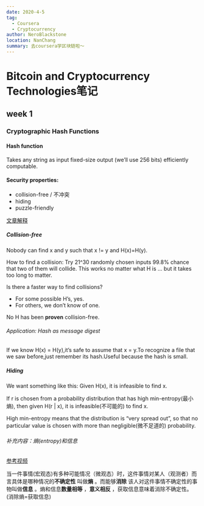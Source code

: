 ```yaml
---
date: 2020-4-5
tag: 
  - Coursera
  - Cryptocurrency
author: NeroBlackstone
location: NanChang
summary: 去coursera学区块链啦～
---
```


# Bitcoin and Cryptocurrency Technologies笔记

## week 1

### Cryptographic Hash Functions

#### Hash function

Takes any string as input fixed-size output (we’ll use 256 bits)
 efficiently computable.

#### Security properties:

- collision-free / 不冲突
- hiding
- puzzle-friendly

[文章解释](https://blog.csdn.net/shu15121856/article/details/90400762)

##### Collision-free

Nobody can find x and y such that x != y and H(x)=H(y).

How to find a collision: Try 21^30 randomly chosen inputs 99.8% chance that two of them will collide. This works no matter what H is … but it takes too long to matter.

Is there a faster way to find collisions?
- For some possible H’s, yes.
- For others, we don’t know of one.

No H has been **proven** collision-free.

###### Application: Hash as message digest

If we know H(x) = H(y),it’s safe to assume that x = y.To recognize a file that we saw before,just remember its hash.Useful because the hash is small.

##### Hiding

We want something like this: Given H(x), it is infeasible to find x.

If r is chosen from a probability distribution that has high min-entropy(最小熵), then given H(r | x), it is infeasible(不可能的) to find x.

High min-entropy means that the distribution is “very spread out”, so that no particular value is chosen with more than negligible(微不足道的) probability.

###### 补充内容：熵(entropy)和信息

[参考视频](https://youtu.be/qBOXrYorLH8)

当一件事情(宏观态)有多种可能情况（微观态）时，这件事情对某人（观测者）而言具体是哪种情况的**不确定性** 叫做**熵** 。而能够**消除** 该人对这件事情不确定性的事物叫做**信息** 。熵和信息**数量相等** ，**意义相反** ，获取信息意味着消除不确定性。(消除熵=获取信息)